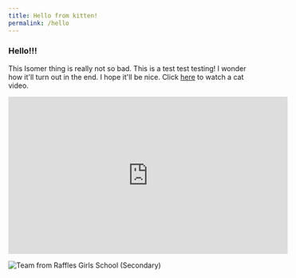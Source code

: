 ```yaml
---
title: Hello from kitten!
permalink: /hello
---
```


### **Hello!!!**

This Isomer thing is really not so bad. This is a test test testing! I wonder how it'll turn out in the end. I hope it'll be nice. Click [here](https://www.google.com?target=_blank) to watch a cat video.



<iframe width="560" height="315" src="https://www.youtube.com/embed/kqQ166Ceb54" frameborder="0" allow="accelerometer; autoplay; encrypted-media; gyroscope; picture-in-picture" allowfullscreen></iframe>

![Team from Raffles Girls School (Secondary)](images\photo-gallery\DSCF5614.jpg)
